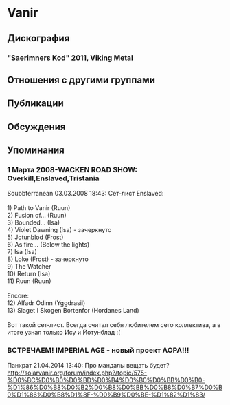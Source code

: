 # Vanir



## Дискография

### "Saerimners Kod" 2011, Viking Metal




## Отношения с другими группами


## Публикации


## Обсуждения


## Упоминания

### 1 Марта 2008-WACKEN ROAD SHOW: Overkill,Enslaved,Tristania

Soubbterranean 03.03.2008 18:43:
Сет-лист Enslaved:<BR><BR>1) Path to Vanir (Ruun)<BR>2) Fusion of... (Ruun)<BR>3) Bounded... (Isa)<BR>4) Violet Dawning (Isa) - зачеркнуто<BR>5) Jotunblod (Frost)<BR>6) As fire... (Below the lights)<BR>7) Isa (Isa)<BR>8) Loke (Frost) - зачеркнуто<BR>9) The Watcher<BR>10) Return (Isa)<BR>11) Ruun (Ruun)<BR><BR>Encore:<BR>12) Alfadr Odinn (Yggdrasil)<BR>13) Slaget I Skogen Bortenfor (Hordanes Land)<BR><BR>Вот такой сет-лист. Всегда считал себя любителем сего коллектива, а в итоге узнал только Ису и Йотунблад :(

### ВСТРЕЧАЕМ! IMPERIAL AGE - новый проект АОРА!!!

Панкрат 21.04.2014 13:40:
Про мандалы вещать будет?<BR><A HREF="http://solarvanir.org/forum/index.php?/topic/575-%D0%BC%D0%B0%D0%BD%D0%B4%D0%B0%D0%BB%D0%B0-%D1%86%D0%B8%D0%B2%D0%B8%D0%BB%D0%B8%D0%B7%D0%B0%D1%86%D0%B8%D1%8F-%D0%B9%D0%BE-%D1%82%D1%83/" TARGET="_blank">http://solarvanir.org/forum/index.php?/topic/575-%D0%BC%D0%B0%D0%BD%D0%B4%D0%B0%D0%BB%D0%B0-%D1%86%D0%B8%D0%B2%D0%B8%D0%BB%D0%B8%D0%B7%D0%B0%D1%86%D0%B8%D1%8F-%D0%B9%D0%BE-%D1%82%D1%83/</A>

